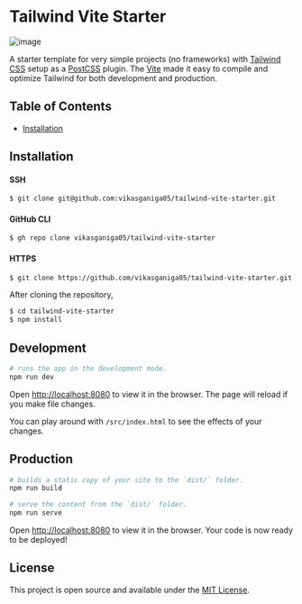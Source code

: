 # Tailwind Vite Starter

![image](https://user-images.githubusercontent.com/74750414/119520287-ca7f8c00-bd97-11eb-9167-f42c40bfb452.png)

A starter template for very simple projects (no frameworks) with [Tailwind CSS](http://tailwindcss.com/) setup as a [PostCSS](https://postcss.org/) plugin. The [Vite](https://vitejs.dev/) made it easy to compile and optimize Tailwind for both development and production.

## Table of Contents

- [Installation](https://github.com/vikasganiga05/tailwind-vite-starter#Installation)

## Installation

#### SSH

```bash
$ git clone git@github.com:vikasganiga05/tailwind-vite-starter.git
```

#### GitHub CLI

```bash
$ gh repo clone vikasganiga05/tailwind-vite-starter
```

#### HTTPS

```bash
$ git clone https://github.com/vikasganiga05/tailwind-vite-starter.git
```

After cloning the repository, 

```bash
$ cd tailwind-vite-starter
$ npm install
```

## Development

```bash
# runs the app in the development mode.
npm run dev
```

Open [http://localhost:8080](http://localhost:3000/) to view it in the browser. The page will reload if you make file changes.

You can play around with `/src/index.html` to see the effects of your changes.

## Production

```bash
# builds a static copy of your site to the `dist/` folder.
npm run build
```

```bash
# serve the content from the `dist/` folder.
npm run serve
```

Open [http://localhost:8080](http://localhost:5000/) to view it in the browser. Your code is now ready to be deployed!

## License

This project is open source and available under the [MIT License](https://github.com/vikasganiga05/tailwind-vite-starter/blob/master/LICENSE).
